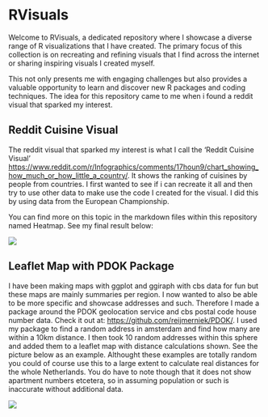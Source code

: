 
# RVisuals

Welcome to RVisuals, a dedicated repository where I showcase a diverse
range of R visualizations that I have created. The primary focus of this
collection is on recreating and refining visuals that I find across the
internet or sharing inspiring visuals I created myself.

This not only presents me with engaging challenges but also provides a
valuable opportunity to learn and discover new R packages and coding
techniques. The idea for this repository came to me when i found a
reddit visual that sparked my interest.

## Reddit Cuisine Visual

The reddit visual that sparked my interest is what I call the ‘Reddit
Cuisine Visual’
<https://www.reddit.com/r/Infographics/comments/17houn9/chart_showing_how_much_or_how_little_a_country/>.
It shows the ranking of cuisines by people from countries. I first
wanted to see if i can recreate it all and then try to use other data to
make use the code I created for the visual. I did this by using data
from the European Championship.

You can find more on this topic in the markdown files within this
repository named Heatmap. See my final result below:

![](https://github.com/user-attachments/assets/ccf8db41-5d27-41cd-8833-a7f744bf119e)

## Leaflet Map with PDOK Package

I have been making maps with ggplot and ggiraph with cbs data for fun
but these maps are mainly summaries per region. I now wanted to also be
able to be more specific and showcase addresses and such. Therefore I
made a package around the PDOK geolocation service and cbs postal code
house number data. Check it out at:
<https://github.com/reijmerniek/PDOK/>. I used my package to find a
random address in amsterdam and find how many are within a 10km
distance. I then took 10 random addresses within this sphere and added
them to a leaflet map with distance calculations shown. See the picture
below as an example. Althought these examples are totally random you
could of course use this to a large extent to calculate real distances
for the whole Netherlands. You do have to note though that it does not
show apartment numbers etcetera, so in assuming population or such is
inaccurate without additional data.

![](https://github.com/user-attachments/assets/7c95c2b4-2a2f-4cf6-b02d-1dbc8bfe46a2)
